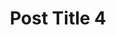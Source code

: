 ---
layout: post
categories: ["featured"]
tags: ["tag 1", "tag 2", "tag 3"]
title: Post Title 4
featured_image: /assets/img/portfolio/05.jpg
---